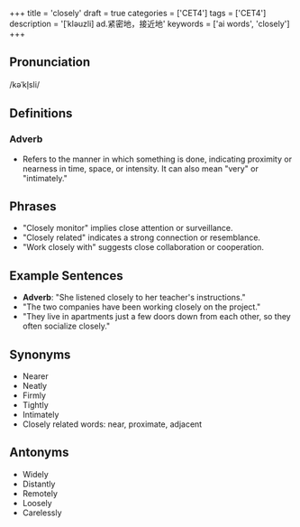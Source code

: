 +++
title = 'closely'
draft = true
categories = ['CET4']
tags = ['CET4']
description = '[ˈkləuzli] ad.紧密地，接近地'
keywords = ['ai words', 'closely']
+++

## Pronunciation
/kəˈkl̩sli/

## Definitions
### Adverb
- Refers to the manner in which something is done, indicating proximity or nearness in time, space, or intensity. It can also mean "very" or "intimately."

## Phrases
- "Closely monitor" implies close attention or surveillance.
- "Closely related" indicates a strong connection or resemblance.
- "Work closely with" suggests close collaboration or cooperation.

## Example Sentences
- **Adverb**: "She listened closely to her teacher's instructions."
- "The two companies have been working closely on the project."
- "They live in apartments just a few doors down from each other, so they often socialize closely."

## Synonyms
- Nearer
- Neatly
- Firmly
- Tightly
- Intimately
- Closely related words: near, proximate, adjacent

## Antonyms
- Widely
- Distantly
- Remotely
- Loosely
- Carelessly
